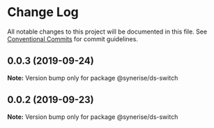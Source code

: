 # Change Log

All notable changes to this project will be documented in this file.
See [Conventional Commits](https://conventionalcommits.org) for commit guidelines.

## 0.0.3 (2019-09-24)

**Note:** Version bump only for package @synerise/ds-switch

## 0.0.2 (2019-09-23)

**Note:** Version bump only for package @synerise/ds-switch
